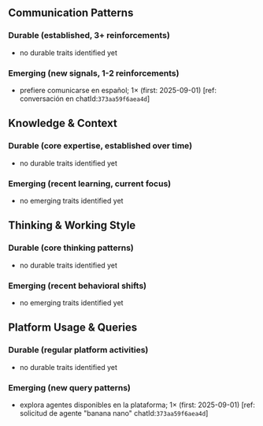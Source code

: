 ## Communication Patterns
### Durable (established, 3+ reinforcements)
- no durable traits identified yet

### Emerging (new signals, 1-2 reinforcements)
- prefiere comunicarse en español; 1× (first: 2025-09-01) [ref: conversación en chatId:`373aa59f6aea4d`]

## Knowledge & Context
### Durable (core expertise, established over time)
- no durable traits identified yet

### Emerging (recent learning, current focus)
- no emerging traits identified yet

## Thinking & Working Style
### Durable (core thinking patterns)
- no durable traits identified yet

### Emerging (recent behavioral shifts)
- no emerging traits identified yet

## Platform Usage & Queries
### Durable (regular platform activities)
- no durable traits identified yet

### Emerging (new query patterns)
- explora agentes disponibles en la plataforma; 1× (first: 2025-09-01) [ref: solicitud de agente "banana nano" chatId:`373aa59f6aea4d`]